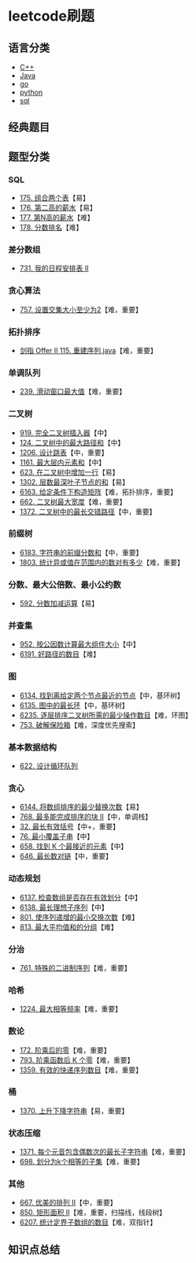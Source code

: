 # leetcode刷题
## 语言分类
* [C++](https://github.com/baowj-678/leetcode/tree/cpp)
* [Java](https://github.com/baowj-678/leetcode/tree/java)
* [go](https://github.com/baowj-678/leetcode/tree/go)
* [python](https://github.com/baowj-678/leetcode/tree/python)
* [sql](https://github.com/baowj-678/leetcode/tree/sql)
## 经典题目
## 题型分类
### SQL
* [175. 组合两个表](tree/sql/175.%20组合两个表.sql)【易】
* [176. 第二高的薪水](tree/sql/176.%20第二高的薪水.sql)【易】
* [177. 第N高的薪水](tree/sql/177.%20第N高的薪水.sql)【难】
* [178. 分数排名](tree/sql/178.%20分数排名.sql)【难】
### 差分数组
* [731. 我的日程安排表 II](tree/java/src/main/java/com/leetcode/731.%20我的日程安排表%20II.java)
### 贪心算法
* [757. 设置交集大小至少为2](tree/java/src/main/java/com/leetcode/757.%20设置交集大小至少为2.java)【难，重要】
### 拓扑排序
* [剑指 Offer II 115. 重建序列.java](tree/java/src/main/java/com/leetcode/剑指%20Offer%20II%20115.%20重建序列.java)【难，重要】
### 单调队列
* [239. 滑动窗口最大值](tree/go/leetcode/239.go)【难，重要】
### 二叉树
* [919. 完全二叉树插入器](tree/go/leetcode/919.go)【中】
* [124. 二叉树中的最大路径和](tree/go/leetcode/124.go)【中】
* [1206. 设计跳表](tree/go/leetcode/1206.go)【中，重要】
* [1161. 最大层内元素和](tree/go/leetcode/1161.go)【中】
* [623. 在二叉树中增加一行](tree/go/leetcode/623.go)【易】
* [1302. 层数最深叶子节点的和](tree/go/leetcode/1302.go)【易】
* [6163. 给定条件下构造矩阵](tree/go/leetcode/6163.go)【难，拓扑排序，重要】
* [662. 二叉树最大宽度](tree/go/leetcode/662.go)【难，重要】
* [1372. 二叉树中的最长交错路径](tree/go/leetcode/1372.go)【中，重要】
### 前缀树
* [6183. 字符串的前缀分数和](tree/go/leetcode/6186.go)【中，重要】
* [1803. 统计异或值在范围内的数对有多少](tree/go/leetcode/1803.go)【难，重要】
### 分数、最大公倍数、最小公约数
* [592. 分数加减运算](tree/go/leetcode/592.go)【易】
### 并查集
* [952. 按公因数计算最大组件大小](tree/go/leetcode/952.go)【中】
* [6191. 好路径的数目](tree/go/leetcode/6191.go)【难】
### 图
* [6134. 找到离给定两个节点最近的节点](tree/go/leetcode/6134.go)【中，基环树】
* [6135. 图中的最长环](tree/go/leetcode/6135.go)【中，基环树】
* [6235. 逐层排序二叉树所需的最少操作数目](tree/go/leetcode/6235.go)【难，环图】
* [753. 破解保险箱](tree/go/leetcode/753.go)【难，深度优先搜索】
### 基本数据结构
* [622. 设计循环队列](tree/go/leetcode/622.go)
### 贪心
* [6144. 将数组排序的最少替换次数](tree/go/leetcode/6144.go)【易】
* [768. 最多能完成排序的块 II](tree/go/leetcode/768.go)【中，单调栈】
* [32. 最长有效括号](tree/go/leetcode/32.go)【中+，重要】
* [76. 最小覆盖子串](tree/go/leetcode/76.go)【中】
* [658. 找到 K 个最接近的元素](tree/go/leetcode/658.go)【中】
* [646. 最长数对链](tree/go/leetcode/646.go)【中，重要】
### 动态规划
* [6137. 检查数组是否存在有效划分](tree/go/leetcode/6138.go)【中】
* [6138. 最长理想子序列](tree/go/leetcode/6138.go)【中】
* [801. 使序列递增的最小交换次数](tree/go/leetcode/801.go)【难】
* [813. 最大平均值和的分组](tree/go/leetcode/813.go)【难】
### 分治
* [761. 特殊的二进制序列](tree/go/leetcode/761.go)【难，重要】
### 哈希
* [1224. 最大相等频率](tree/go/leetcode/1224.go)【难，重要】
### 数论
* [172. 阶乘后的零](tree/go/leetcode/172.go)【难，重要】
* [793. 阶乘函数后 K 个零](tree/go/leetcode/793.go)【难，重要】
* [1359. 有效的快递序列数目](tree/go/leetcode/1359.go)【难，重要】
### 桶
* [1370. 上升下降字符串](tree/go/leetcode/1370.go)【易，重要】
### 状态压缩
* [1371. 每个元音包含偶数次的最长子字符串](tree/go/leetcode/1371.go)【难，重要】
* [698. 划分为k个相等的子集](tree/go/leetcode/698.go)【难，重要】
### 其他
* [667. 优美的排列 II](tree/go/leetcode/667.go)【中，重要】
* [850. 矩形面积 II](tree/go/leetcode/850.go)【难，重要，扫描线，线段树】
* [6207. 统计定界子数组的数目](tree/go/leetcode/6207.go)【难，双指针】
## 知识点总结
